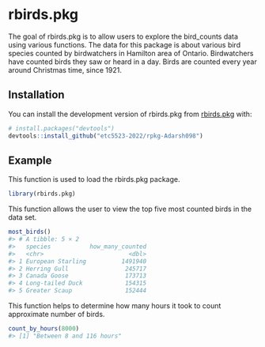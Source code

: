
<!-- README.md is generated from README.Rmd. Please edit that file -->

# rbirds.pkg

<!-- badges: start -->
<!-- badges: end -->

The goal of rbirds.pkg is to allow users to explore the bird_counts data
using various functions. The data for this package is about various bird
species counted by birdwatchers in Hamilton area of Ontario.
Birdwatchers have counted birds they saw or heard in a day. Birds are
counted every year around Christmas time, since 1921.

## Installation

You can install the development version of rbirds.pkg from
[rbirds.pkg](https://etc5523-2022.github.io/rpkg-Adarsh098/) with:

``` r
# install.packages("devtools")
devtools::install_github("etc5523-2022/rpkg-Adarsh098")
```

## Example

This function is used to load the rbirds.pkg package.

``` r
library(rbirds.pkg)
```

This function allows the user to view the top five most counted birds in
the data set.

``` r
most_birds()
#> # A tibble: 5 × 2
#>   species           how_many_counted
#>   <chr>                        <dbl>
#> 1 European Starling          1491940
#> 2 Herring Gull                245717
#> 3 Canada Goose                173713
#> 4 Long-tailed Duck            154315
#> 5 Greater Scaup               152444
```

This function helps to determine how many hours it took to count
approximate number of birds.

``` r
count_by_hours(8000)
#> [1] "Between 8 and 116 hours"
```
